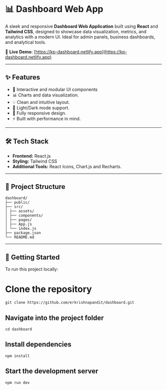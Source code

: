 # 📊 Dashboard Web App

A sleek and responsive **Dashboard Web Application** built using **React** and **Tailwind CSS**, designed to showcase data visualization, metrics, and analytics with a modern UI. Ideal for admin panels, business dashboards, and analytical tools.

🔗 **Live Demo**: [https://kp-dashboard.netlify.app](https://kp-dashboard.netlify.app)


---

## ✨ Features

- 🔹 Interactive and modular UI components
- 📊 Charts and data visualization.
- 💡 Clean and intuitive layout.
- 🌙 Light/Dark mode support.
- 📱 Fully responsive design.
- ⚡ Built with performance in mind.

---

## 🛠 Tech Stack

- **Frontend:** React.js
- **Styling:** Tailwind CSS
- **Additional Tools:** React Icons, Chart.js and Recharts.

---

## 📁 Project Structure

```
dashboard/ 
├── public/ 
├── src/ 
│ ├── assets/ 
│ ├── components/ 
│ ├── pages/ 
│ ├── App.js 
│ └── index.js 
├── package.json 
└── README.md
```

---

## 🚀 Getting Started

To run this project locally:

# Clone the repository
```
git clone https://github.com/erkrishnapandit/dashboard.git
```

## Navigate into the project folder
```
cd dashboard
```
## Install dependencies
```
npm install
```
## Start the development server
```
npm run dev
```
